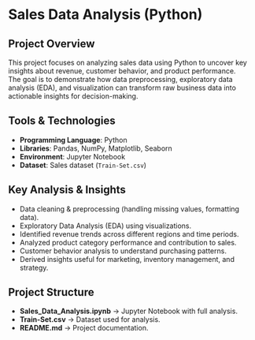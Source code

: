 # Sales Data Analysis (Python)

## Project Overview
This project focuses on analyzing sales data using Python to uncover key insights about revenue, customer behavior, and product performance.  
The goal is to demonstrate how data preprocessing, exploratory data analysis (EDA), and visualization can transform raw business data into actionable insights for decision-making.

## Tools & Technologies
- **Programming Language**: Python  
- **Libraries**: Pandas, NumPy, Matplotlib, Seaborn  
- **Environment**: Jupyter Notebook  
- **Dataset**: Sales dataset (`Train-Set.csv`)  

## Key Analysis & Insights
- Data cleaning & preprocessing (handling missing values, formatting data).  
- Exploratory Data Analysis (EDA) using visualizations.  
- Identified revenue trends across different regions and time periods.  
- Analyzed product category performance and contribution to sales.  
- Customer behavior analysis to understand purchasing patterns.  
- Derived insights useful for marketing, inventory management, and strategy.  

## Project Structure
- **Sales_Data_Analysis.ipynb** → Jupyter Notebook with full analysis.  
- **Train-Set.csv** → Dataset used for analysis.  
- **README.md** → Project documentation.  
